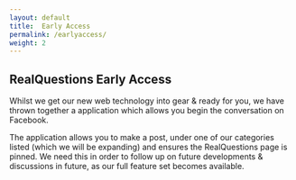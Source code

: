 ```yaml
---
layout: default
title:  Early Access 
permalink: /earlyaccess/
weight: 2
---
```


<h2> RealQuestions Early Access</h2>
Whilst we get our new web technology into gear & ready for you, we have thrown together a application which allows you begin the conversation on Facebook.

The application allows you to make a post,  under one of our categories listed (which we will be expanding) and ensures the RealQuestions page is pinned. We need this in order to follow up on future developments & discussions in future, as our full feature set becomes available.

<div id="content">
</div>
<div id="contentactions">
</div>
